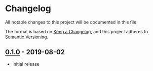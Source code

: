 # Changelog

All notable changes to this project will be documented in this file.

The format is based on
[Keep a Changelog](https://keepachangelog.com/en/1.0.0/),
and this project adheres to
[Semantic Versioning](https://semver.org/spec/v2.0.0.html).

## [0.1.0] - 2019-08-02

- Initial release

[0.1.0]: https://github.com/terraform-google-modules/terraform-google-bastion-host/releases/tag/v0.1.0
